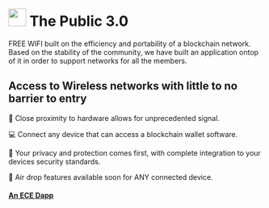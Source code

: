 #  <img src="https://user-images.githubusercontent.com/61543012/194775329-7bac738a-5506-4989-950a-7e61dbd7d917.png" height="35" width="35" align-items="center" justify-content="center" /> The Public 3.0
FREE WIFI built on the efficiency and portability of a blockchain network. Based on the stability of the community, we have built an application ontop of it in order to support networks for all the members. 

## Access to Wireless networks with little to no barrier to entry

📶 Close proximity to hardware allows for unprecedented signal.

💻 Connect any device that can access a blockchain wallet software.

📱 Your privacy and protection comes first, with complete integration to your devices security standards.

📳 Air drop features available soon for ANY connected device.

#### [An ECE Dapp](https://github.com/eliascharlese)
